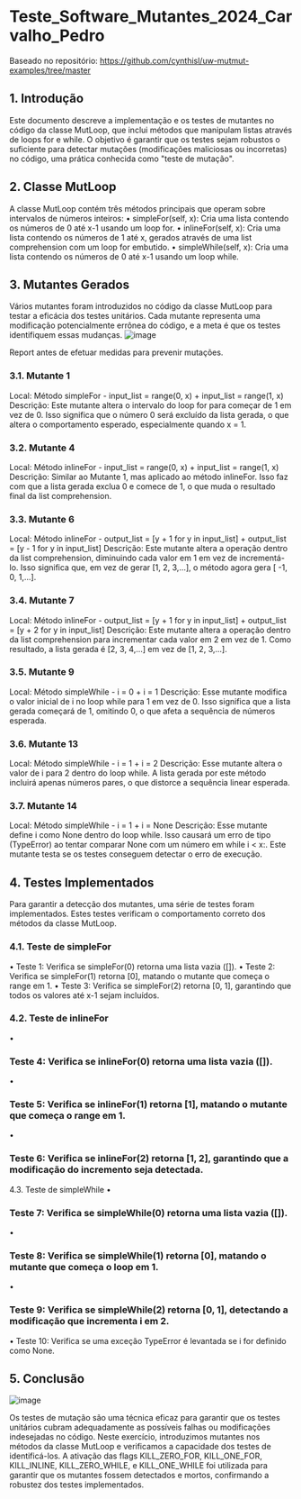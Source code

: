 # Teste_Software_Mutantes_2024_Carvalho_Pedro

Baseado no repositório: https://github.com/cynthisl/uw-mutmut-examples/tree/master

## 1. Introdução
Este documento descreve a implementação e os testes de mutantes no código da classe MutLoop, que inclui métodos que manipulam listas através de loops for e while. O objetivo é garantir que os testes sejam robustos o suficiente para detectar mutações (modificações maliciosas ou incorretas) no código, uma prática conhecida como "teste de mutação".

## 2. Classe MutLoop
A classe MutLoop contém três métodos principais que operam sobre intervalos de números inteiros:
•
simpleFor(self, x): Cria uma lista contendo os números de 0 até x-1 usando um loop for.
•
inlineFor(self, x): Cria uma lista contendo os números de 1 até x, gerados através de uma list comprehension com um loop for embutido.
•
simpleWhile(self, x): Cria uma lista contendo os números de 0 até x-1 usando um loop while.
## 3. Mutantes Gerados
Vários mutantes foram introduzidos no código da classe MutLoop para testar a eficácia dos testes unitários. Cada mutante representa uma modificação potencialmente errônea do código, e a meta é que os testes identifiquem essas mudanças.
![image](https://github.com/user-attachments/assets/d3ecca6e-9f7f-4650-bbd1-2094a8d05318)

Report antes de efetuar medidas para prevenir mutações.
### 3.1. Mutante 1
Local: Método simpleFor - input_list = range(0, x) + input_list = range(1, x)
Descrição: Este mutante altera o intervalo do loop for para começar de 1 em vez de 0. Isso significa que o número 0 será excluído da lista gerada, o que altera o comportamento esperado, especialmente quando x = 1.
### 3.2. Mutante 4
Local: Método inlineFor - input_list = range(0, x) + input_list = range(1, x)
Descrição: Similar ao Mutante 1, mas aplicado ao método inlineFor. Isso faz com que a lista gerada exclua 0 e comece de 1, o que muda o resultado final da list comprehension.
### 3.3. Mutante 6
Local: Método inlineFor - output_list = [y + 1 for y in input_list] + output_list = [y - 1 for y in input_list]
Descrição: Este mutante altera a operação dentro da list comprehension, diminuindo cada valor em 1 em vez de incrementá-lo. Isso significa que, em vez de gerar [1, 2, 3,...], o método agora gera [ -1, 0, 1,...].
### 3.4. Mutante 7
Local: Método inlineFor - output_list = [y + 1 for y in input_list] + output_list = [y + 2 for y in input_list]
Descrição: Este mutante altera a operação dentro da list comprehension para incrementar cada valor em 2 em vez de 1. Como resultado, a lista gerada é [2, 3, 4,...] em vez de [1, 2, 3,...].
### 3.5. Mutante 9
Local: Método simpleWhile - i = 0 + i = 1
Descrição: Esse mutante modifica o valor inicial de i no loop while para 1 em vez de 0. Isso significa que a lista gerada começará de 1, omitindo 0, o que afeta a sequência de números esperada.
### 3.6. Mutante 13
Local: Método simpleWhile - i = 1 + i = 2
Descrição: Esse mutante altera o valor de i para 2 dentro do loop while. A lista gerada por este método incluirá apenas números pares, o que distorce a sequência linear esperada.
### 3.7. Mutante 14
Local: Método simpleWhile - i = 1 + i = None
Descrição: Esse mutante define i como None dentro do loop while. Isso causará um erro de tipo (TypeError) ao tentar comparar None com um número em while i < x:. Este mutante testa se os testes conseguem detectar o erro de execução.
## 4. Testes Implementados
Para garantir a detecção dos mutantes, uma série de testes foram implementados. Estes testes verificam o comportamento correto dos métodos da classe MutLoop.
### 4.1. Teste de simpleFor
•
Teste 1: Verifica se simpleFor(0) retorna uma lista vazia ([]).
•
Teste 2: Verifica se simpleFor(1) retorna [0], matando o mutante que começa o range em 1.
•
Teste 3: Verifica se simpleFor(2) retorna [0, 1], garantindo que todos os valores até x-1 sejam incluídos.
### 4.2. Teste de inlineFor
•
### Teste 4: Verifica se inlineFor(0) retorna uma lista vazia ([]).
•
### Teste 5: Verifica se inlineFor(1) retorna [1], matando o mutante que começa o range em 1.
•
### Teste 6: Verifica se inlineFor(2) retorna [1, 2], garantindo que a modificação do incremento seja detectada.
4.3. Teste de simpleWhile
•
### Teste 7: Verifica se simpleWhile(0) retorna uma lista vazia ([]).
•
### Teste 8: Verifica se simpleWhile(1) retorna [0], matando o mutante que começa o loop em 1.
•
### Teste 9: Verifica se simpleWhile(2) retorna [0, 1], detectando a modificação que incrementa i em 2.
•
Teste 10: Verifica se uma exceção TypeError é levantada se i for definido como None.
## 5. Conclusão
![image](https://github.com/user-attachments/assets/b9cd74c0-1726-46e8-81f5-dcf1e395807a)

Os testes de mutação são uma técnica eficaz para garantir que os testes unitários cubram adequadamente as possíveis falhas ou modificações indesejadas no código. Neste exercício, introduzimos mutantes nos métodos da classe MutLoop e verificamos a capacidade dos testes de identificá-los. A ativação das flags KILL_ZERO_FOR, KILL_ONE_FOR, KILL_INLINE, KILL_ZERO_WHILE, e KILL_ONE_WHILE foi utilizada para garantir que os mutantes fossem detectados e mortos, confirmando a robustez dos testes implementados.
